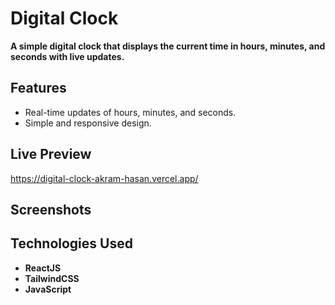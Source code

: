 # **Digital Clock**

**A simple digital clock that displays the current time in hours, minutes, and seconds with live updates.**

## **Features**
- Real-time updates of hours, minutes, and seconds.
- Simple and responsive design.

## **Live Preview**
https://digital-clock-akram-hasan.vercel.app/

## **Screenshots**


## **Technologies Used**
- **ReactJS**  
- **TailwindCSS**  
- **JavaScript**

